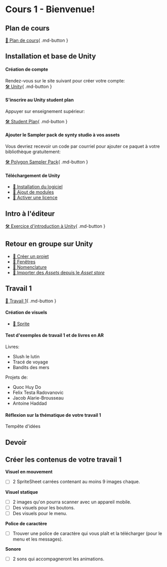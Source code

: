 # Cours 1 - Bienvenue!

## Plan de cours
[📁 Plan de cours](https://cmontmorency365-my.sharepoint.com/:b:/g/personal/lora_boisvert_cmontmorency_qc_ca/Efw48_SRKYlHi3SqARZBsHEBn5S2t8LBpLP8dHGOshbT4A?e=FiD9Xw){ .md-button }   <br>

## Installation et base de Unity
#### Création de compte

Rendez-vous sur le site suivant pour créer votre compte:   
[🛠️ Unity](https://id.unity.com/en/account/new){ .md-button }  

#### S'inscrire au Unity student plan

Appuyer sur enseignement supérieur:     

[🛠️ Student Plan](https://unity.com/products/unity-student){ .md-button }  

#### Ajouter le Sampler pack de synty studio à vos assets     

Vous devriez recevoir un code par courriel pour ajouter ce paquet à votre bibliothèque gratuitement:     

[🛠️ Polygon Sampler Pack](https://assetstore.unity.com/packages/3d/environments/polygon-sampler-pack-207048){ .md-button }     


#### Téléchargement de Unity
- [📝 Installation du logiciel](./installation/telechargement.md)
- [📝 Ajout de modules](./installation/modules.md)
- [📝 Activer une licence](./installation/license.md)    

           

## Intro à l'éditeur 
[🛠️ Exercice d'introduction à Unity](./exercices/intro.md){ .md-button }       


## Retour en groupe sur Unity
- [📝 Créer un projet](./unity/creer_projet.md)
- [📝 Fenêtres](./unity/fenetres.md)
- [📝 Nomenclature](./unity/nomenclature.md)
- [📝 Importer des *Assets* depuis le *Asset store*](./unity/creer_projet.md)        


## Travail 1
    
[💼 Travail 1](./travaux/travail1.md){ .md-button }   

#### Création de visuels
- [📝 Sprite](./unity/sprite.md)


#### Test d'exemples de travail 1 et de livres en AR
Livres:      
- Slush le lutin
- Tracé de voyage
- Bandits des mers

Projets de:     

- Quoc Huy Do    
- Felix Testa Radovanovic    
- Jacob Alarie-Brousseau    
- Antoine Haddad    
  
       

#### Réflexion sur la thématique de votre travail 1
Tempête d'idées   


## Devoir 
## Créer les contenus de votre travail 1
**Visuel en mouvement**

- [ ] 2 SpriteSheet carrées contenant au moins 9 images chaque.


**Visuel statique**

- [ ] 2 images qu'on pourra scanner avec un appareil mobile.
- [ ] Des visuels pour les boutons.
- [ ] Des visuels pour le menu.

**Police de caractère**

- [ ] Trouver une police de caractère qui vous plaît et la télécharger (pour le menu et les messages).

**Sonore**

- [ ] 2 sons qui accompagneront les animations.

                     
           



